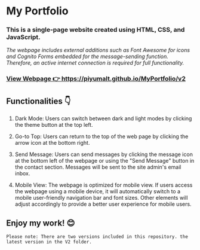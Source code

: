 <h1> 
My Portfolio </h1><h3>

This is a single-page website created using HTML, CSS, and JavaScript. </h3><i>

The webpage includes external additions such as Font Awesome for icons and Cognito Forms embedded for the message-sending function. Therefore, an active internet connection is required for full functionality.</i> <h3> <a href="https://piyumalt.github.io/MyPortfolio/v2">

View Webpage 👉 https://piyumalt.github.io/MyPortfolio/v2 </a></h3>

<h2> Functionalities 👇 </h2> <ol><li>

Dark Mode: Users can switch between dark and light modes by clicking the theme button at the top left.      </li><li>

Go-to Top: Users can return to the top of the web page by clicking the arrow icon at the bottom right.    </li><li>

Send Message: Users can send messages by clicking the message icon at the bottom left of the webpage or using the "Send Message" button in the contact section. Messages will be sent to the site admin's email inbox.          </li><li>

Mobile View: The webpage is optimized for mobile view. If users access the webpage using a mobile device, it will automatically switch to a mobile user-friendly navigation bar and font sizes. Other elements will adjust accordingly to provide a better user experience for mobile users.   </li>


</ol>
<h2>Enjoy my work! 😊 </h2> 

    Please note: There are two versions included in this repository. the latest version in the V2 folder. 
